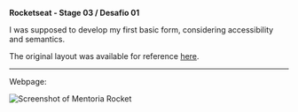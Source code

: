 <strong>Rocketseat - Stage 03 / Desafio 01</strong>

I was supposed to develop my first basic form, considering accessibility and semantics.

The original layout was available for reference <a href="https://www.figma.com/file/ox3ArZs0XiHpCtGcqsgDMi/Stage-03---Formulário-intermediário-(Copy)?node-id=3-4&t=nzCeEySzS5kRSSwo-0">here</a>.

<hr/>

Webpage:

<img src="https://i.imgur.com/hdhKIeo.png" alt="Screenshot of Mentoria Rocket">
